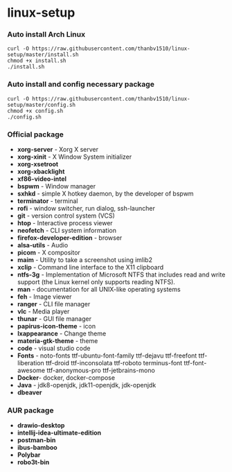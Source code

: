 # linux-setup

### Auto install Arch Linux
```shell
curl -O https://raw.githubusercontent.com/thanbv1510/linux-setup/master/install.sh
chmod +x install.sh
./install.sh
```

### Auto install and config necessary package
```shell
curl -O https://raw.githubusercontent.com/thanbv1510/linux-setup/master/config.sh
chmod +x config.sh
./config.sh
```

### Official package
- **xorg-server** - Xorg X server
- **xorg-xinit** - X Window System initializer
- **xorg-xsetroot**
- **xorg-xbacklight**
- **xf86-video-intel**
- **bspwm** - Window manager
- **sxhkd** - simple X hotkey daemon, by the developer of bspwm
- **terminator** - terminal
- **rofi** - window switcher, run dialog, ssh-launcher
- **git** - version control system (VCS)
- **htop** - Interactive process viewer
- **neofetch** - CLI system information
- **firefox-developer-edition** - browser
- **alsa-utils** - Audio
- **picom** - X compositor
- **maim** - Utility to take a screenshot using imlib2
- **xclip** - Command line interface to the X11 clipboard
- **ntfs-3g** - Implementation of Microsoft NTFS that includes read and write support (the Linux kernel only supports reading NTFS).
- **man** - documentation for all UNIX-like operating systems
- **feh** - Image viewer
- **ranger** - CLI file manager
- **vlc** - Media player
- **thunar** - GUI file manager
- **papirus-icon-theme** - icon
- **lxappearance** - Change theme
- **materia-gtk-theme** - theme
- **code** - visual studio code
- **Fonts** - noto-fonts ttf-ubuntu-font-family ttf-dejavu ttf-freefont ttf-liberation ttf-droid ttf-inconsolata ttf-roboto terminus-font ttf-font-awesome ttf-anonymous-pro ttf-jetbrains-mono
- **Docker**- docker, docker-compose
- **Java** - jdk8-openjdk, jdk11-openjdk, jdk-openjdk
- **dbeaver**
### AUR package
- **drawio-desktop**
- **intellij-idea-ultimate-edition**
- **postman-bin**
- **ibus-bamboo**
- **Polybar**
- **robo3t-bin**
